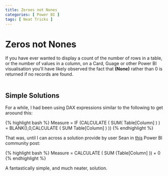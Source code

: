 ```yaml
---
title: Zeroes not Nones
categories: [ Power BI ]
tags: [ Neat Tricks ]
---
```


# Zeros not Nones

If you have ever wanted to display a count of the number of rows in a table, or the number of values in a column, on a Card, Guage or other Power BI visualisation you'll have likely observed the fact that **(None)** rather than 0 is returned if no records are found.
<br><br>

## Simple Solutions

For a while, I had been using DAX expressions similar to the following to get aroound this:

{% highlight bash %}
Measure = IF (CALCULATE ( SUM( Table[Column] ) ) = BLANK(),0,CALCULATE ( SUM Table[Column] ) ))
{% endhighlight %}

That was, until I can across a solution provide by user Sean in [this](https://community.powerbi.com/t5/Desktop/show-items-with-no-data-as-0-instead-of-blanks/m-p/341863) Power BI community post:

{% highlight bash %}
Measure = CALCULATE ( SUM (Table[Column] )) + 0
{% endhighlight %}

A fantastically simple, and much neater, solution.
